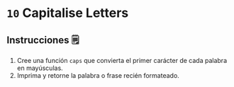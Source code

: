 # `10` Capitalise Letters

## Instrucciones 🗒
1. Cree una función `caps` que convierta el primer carácter de cada palabra en mayúsculas.
2. Imprima y retorne la palabra o frase recién formateado.